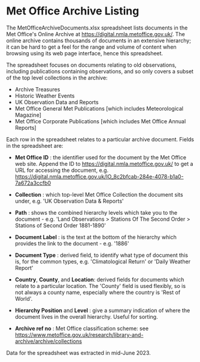# Met Office Archive Listing

The MetOfficeArchiveDocuments.xlsx spreadsheet lists documents in the Met Office's Online Archive at https://digital.nmla.metoffice.gov.uk/. The online archive contains thousands of documents 
in an extensive hierarchy; it can be hard to get a feel for the range and volume of content when browsing using its web page interface, hence this spreadsheet.

The spreadsheet focuses on documents relating to old observations, including publications containing observations, and so only covers a subset of the top level collections in the archive:
* Archive Treasures
* Historic Weather Events
* UK Observation Data and Reports
* Met Office General Met Publications [which includes Meteorological Magazine]
* Met Office Corporate Publications [which includes Met Office Annual Reports]

Each row in the spreadsheet relates to a particular archive document. Fields in the spreadsheet are:

* **Met Office ID** : the identifier used for the document by the Met Office web site. Append the ID to https://digital.nmla.metoffice.gov.uk/ to get a URL for accessing the document, e.g. https://digital.nmla.metoffice.gov.uk/IO_8c2bfcab-284e-4078-b1a0-7a672a3ccfb0
* **Collection** : which top-level Met Office Collection the document sits under, e.g. 'UK Observation Data & Reports'
* **Path** : shows the combined hierarchy levels which take you to the document - e.g. 'Land Observations  >  Stations Of The Second Order  >  Stations of Second Order 1881-1890'
* **Document Label** : is the text at the bottom of the hierarchy which provides the link to the document - e.g. '1886' 

* **Document Type** : derived field, to identify what type of document this is, for the common types, e.g. 'Climatological Return' or 'Daily Weather Report'
* **Country**, **County**, and **Location**: derived fields for documents which relate to a particular location. The 'County' field is used flexibly, so is not always a county name, especially where the country is 'Rest of World'.

* **Hierarchy Position** and **Level** : give a summary indication of where the document lives in the overall hierarchy. Useful for sorting.
* **Archive ref no** : Met Office classification scheme: see https://www.metoffice.gov.uk/research/library-and-archive/archive/collections

Data for the spreadsheet was extracted in mid-June 2023.